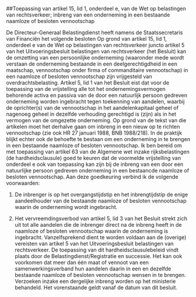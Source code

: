 <meta http-equiv='Content-Type' content='text/html; charset=utf-8' />

##Toepassing van artikel 15, lid 1, onderdeel e, van de Wet op belastingen van rechtsverkeer; inbreng van een onderneming in een bestaande naamloze of besloten vennootschap

De Directeur-Generaal Belastingdienst heeft namens de Staatssecretaris van Financiën het volgende besloten     Op grond van artikel 15, lid 1, onderdeel e van de Wet op belastingen van rechtsverkeer juncto artikel 5 van het Uitvoeringsbesluit belastingen van rechtsverkeer (het Besluit) kan de omzetting van een persoonlijke onderneming (waaronder mede wordt verstaan de onderneming bestaande in een deelgerechtigdheid in een maatschap, vennootschap onder firma of commanditaire vennootschap) in een naamloze of besloten vennootschap zijn vrijgesteld van overdrachtsbelasting. Artikel 5, lid 1 van het Besluit eist dat voor de toepassing van de vrijstelling alle tot het ondernemingsvermogen behorende activa en passiva van de door een natuurlijk persoon gedreven onderneming worden ingebracht tegen toekenning van aandelen, waarbij de oprichter(s) van de vennootschap in het aandelenkapitaal geheel of nagenoeg geheel in dezelfde verhouding gerechtigd is (zijn) als in het vermogen van de omgezette onderneming. Op grond van de tekst van die artikelen moet het derhalve gaan om inbreng in een nieuw op te richten vennootschap (zie ook HR 27 januari 1988, BNB 1988/218). In de praktijk blijkt echter ook de behoefte te bestaan om een onderneming in te brengen in een bestaande naamloze of besloten vennootschap. Ik ben bereid om met toepassing van artikel 63 van de Algemene wet inzake rijksbelastingen (de hardheidsclausule) goed te keuren dat de voormelde vrijstelling van onderdeel e ook van toepassing kan zijn bij de inbreng van een door een natuurlijke persoon gedreven onderneming in een bestaancde naamloze of besloten vennootschap. Aan deze goedkeuring verbind ik de volgende voorwaarden: 

1. De inbrenger is op het overgangstijdstip en het inbrengtijdstip de enige aandeelhouder van de bestaande naamloze of besloten vennootschap waarin de onderneming wordt ingebracht.  

2. Het vervreemdingsverbod van artikel 5, lid 3 van het Besluit strekt zich uit tot alle aandelen die de inbrenger direct na de inbreng heeft in de naamloze of besloten vennootschap waarin de onderneming is ingebracht.   Vanzelfsprekend dient te worden voldaan aan de (overige) vereisten van artikel 5 van het Uitvoeringsbesluit belastingen van rechtsverkeer. De toepassing van dit hardheidsclausulebeleid vindt plaats door de Belastingdienst/Registratie en successie. Het kan ook voorkomen dat meer dan één maat of vennoot van een samenwerkingsverband hun aandelen daarin in een en dezelfde bestaande naamloze of besloten vennootschap wensen in te brengen. Verzoeken inzake een dergelijke inbreng worden op het ministerie behandeld. Het vorenstaande geldt vanaf de datum van dit besluit.    
